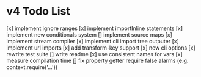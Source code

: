 # v4 Todo List
[x] implement ignore ranges
[x] implement importInline statements
[x] implement new conditionals system
[] implement source maps
[x] implement stream compiler
[x] implement cli import tree outputer
[x] implement url imports
[x] add transform-key support
[x] new cli options
[x] rewrite test suite
[] write readme
[x] use consistent names for vars
[x] measure compilation time
[] fix property getter require false alarms (e.g. context.require('...'))